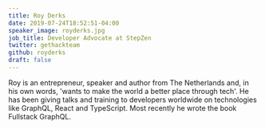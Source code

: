 ```yaml
---
title: Roy Derks
date: 2019-07-24T18:52:51-04:00
speaker_image: royderks.jpg
job_title: Developer Advocate at StepZen
twitter: gethackteam
github: royderks
draft: false
---
```


Roy is an entrepreneur, speaker and author from The Netherlands and, in his own words, 'wants to make the world a better place through tech'. He has been giving talks and training to developers worldwide on technologies like GraphQL, React and TypeScript. Most recently he wrote the book Fullstack GraphQL.
